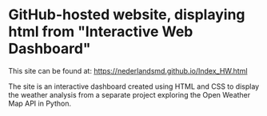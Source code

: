 # GitHub-hosted website, displaying html from "Interactive Web Dashboard" 

This site can be found at: https://nederlandsmd.github.io/Index_HW.html     

The site is an interactive dashboard created using HTML and CSS to display the weather analysis from a separate project exploring the Open Weather Map API in Python.
